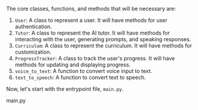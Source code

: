 The core classes, functions, and methods that will be necessary are:

1. `User`: A class to represent a user. It will have methods for user authentication.
2. `Tutor`: A class to represent the AI tutor. It will have methods for interacting with the user, generating prompts, and speaking responses.
3. `Curriculum`: A class to represent the curriculum. It will have methods for customization.
4. `ProgressTracker`: A class to track the user's progress. It will have methods for updating and displaying progress.
5. `voice_to_text`: A function to convert voice input to text.
6. `text_to_speech`: A function to convert text to speech.

Now, let's start with the entrypoint file, `main.py`.

main.py

